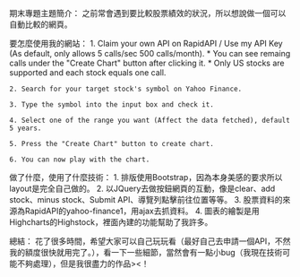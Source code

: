 期末專題主題簡介：
    之前常會遇到要比較股票績效的狀況，所以想說做一個可以自動比較的網頁。

要怎麼使用我的網站：
    1. Claim your own API on RapidAPI / Use my API Key (As default, only allows 5 calls/sec 500 calls/month).
    * You can see remaing calls under the "Create Chart" button after clicking it.
    * Only US stocks are supported and each stock equals one call.

    2. Search for your target stock's symbol on Yahoo Finance.

    3. Type the symbol into the input box and check it.

    4. Select one of the range you want (Affect the data fetched), default 5 years.

    5. Press the "Create Chart" button to create chart.

    6. You can now play with the chart.

做了什麼，使用了什麼技術：
    1. 排版使用Bootstrap，因為本身美感的要求所以layout是完全自己做的。
    2. 以JQuery去做按鈕網頁的互動，像是clear、add stock、minus stock、Submit API、導覽列點擊前往位置等等。
    3. 股票資料的來源為RapidAPI的yahoo-finance1，用ajax去抓資料。
    4. 圖表的繪製是用Highcharts的Highstock，裡面內建的功能幫助了我許多。

總結：
    花了很多時間，希望大家可以自己玩玩看（最好自己去申請一個API，不然我的額度很快就用完了。），看一下一些細節，當然會有一點小bug（我現在技術可能不夠處理），但是我很盡力的作品><！